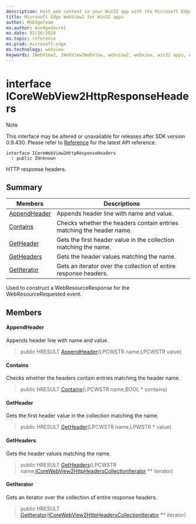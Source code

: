 ```yaml
---
description: Host web content in your Win32 app with the Microsoft Edge WebView2 control
title: Microsoft Edge WebView2 for Win32 apps
author: MSEdgeTeam
ms.author: msedgedevrel
ms.date: 02/26/2020
ms.topic: reference
ms.prod: microsoft-edge
ms.technology: webview
keywords: IWebView2, IWebView2WebView, webview2, webview, win32 apps, win32, edge, ICoreWebView2, ICoreWebView2Host, browser control, edge html
---
```


# interface ICoreWebView2HttpResponseHeaders 

> [!NOTE]
> This interface may be altered or unavailable for releases after SDK version 0.9.430. Please refer to [Reference](../../../webview2-api-reference.md) for the latest API reference.

```
interface ICoreWebView2HttpResponseHeaders
  : public IUnknown
```

HTTP response headers.

## Summary

 Members                        | Descriptions
--------------------------------|---------------------------------------------
[AppendHeader](#appendheader) | Appends header line with name and value.
[Contains](#contains) | Checks whether the headers contain entries matching the header name.
[GetHeader](#getheader) | Gets the first header value in the collection matching the name.
[GetHeaders](#getheaders) | Gets the header values matching the name.
[GetIterator](#getiterator) | Gets an iterator over the collection of entire response headers.

Used to construct a WebResourceResponse for the WebResourceRequested event.

## Members

#### AppendHeader 

Appends header line with name and value.

> public HRESULT [AppendHeader](#appendheader)(LPCWSTR name,LPCWSTR value)

#### Contains 

Checks whether the headers contain entries matching the header name.

> public HRESULT [Contains](#contains)(LPCWSTR name,BOOL * contains)

#### GetHeader 

Gets the first header value in the collection matching the name.

> public HRESULT [GetHeader](#getheader)(LPCWSTR name,LPWSTR * value)

#### GetHeaders 

Gets the header values matching the name.

> public HRESULT [GetHeaders](#getheaders)(LPCWSTR name,[ICoreWebView2HttpHeadersCollectionIterator](ICoreWebView2HttpHeadersCollectionIterator.md) ** iterator)

#### GetIterator 

Gets an iterator over the collection of entire response headers.

> public HRESULT [GetIterator](#getiterator)([ICoreWebView2HttpHeadersCollectionIterator](ICoreWebView2HttpHeadersCollectionIterator.md) ** iterator)

